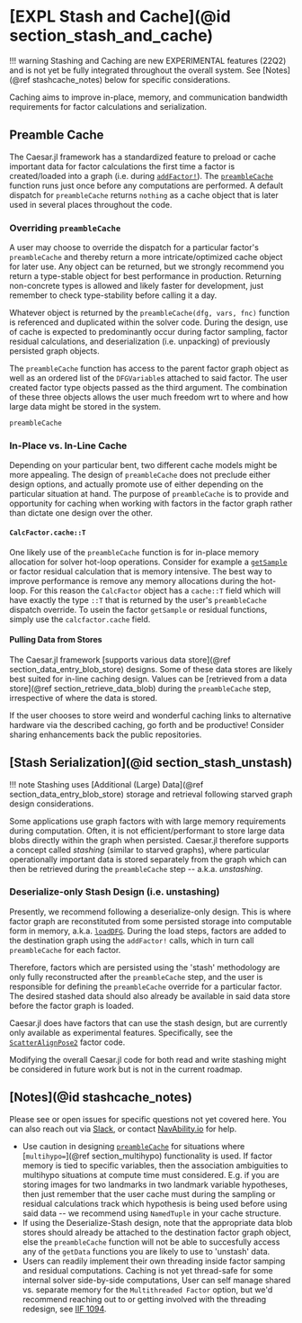 # [EXPL Stash and Cache](@id section_stash_and_cache)

!!! warning
    Stashing and Caching are new EXPERIMENTAL features (22Q2) and is not yet be fully integrated throughout the overall system.  See [Notes](@ref stashcache_notes) below for specific considerations.

Caching aims to improve in-place, memory, and communication bandwidth requirements for factor calculations and serialization.

## Preamble Cache

The Caesar.jl framework has a standardized feature to preload or cache important data for factor calculations the first time a factor is created/loaded into a graph (i.e. during [`addFactor!`](@ref)).  The [`preambleCache`](@ref) function runs just once before any computations are performed.  A default dispatch for `preambleCache` returns `nothing` as a cache object that is later used in several places throughout the code.

### Overriding `preambleCache`

A user may choose to override the dispatch for a particular factor's `preambleCache` and thereby return a more intricate/optimized cache object for later use.  Any object can be returned, but we strongly recommend you return a type-stable object for best performance in production.  Returning non-concrete types is allowed and likely faster for development, just remember to check type-stability before calling it a day.

Whatever object is returned by the `preambleCache(dfg, vars, fnc)` function is referenced and duplicated within the solver code.  During the design, use of cache is expected to predominantly occur during factor sampling, factor residual calculations, and deserialization (i.e. unpacking) of previously persisted graph objects.

The `preambleCache` function has access to the parent factor graph object as well as an ordered list of the `DFGVariable`s attached to said factor.  The user created factor type objects passed as the third argument.  The combination of these three objects allows the user much freedom wrt to where and how large data might be stored in the system.

```@docs
preambleCache
```

### In-Place vs. In-Line Cache

Depending on your particular bent, two different cache models might be more appealing.  The design of `preambleCache` does not preclude either design options, and actually promote use of either depending on the particular situation at hand.  The purpose of `preambleCache` is to provide and opportunity for caching when working with factors in the factor graph rather than dictate one design over the other.

#### `CalcFactor.cache::T`

One likely use of the `preambleCache` function is for in-place memory allocation for solver hot-loop operations.  Consider for example a [`getSample`](@ref) or factor residual calculation that is memory intensive.  The best way to improve performance is remove any memory allocations during the hot-loop.  For this reason the `CalcFactor` object has a `cache::T` field which will have exactly the type `::T` that is returned by the user's `preambleCache` dispatch override.  To usein the factor `getSample` or residual functions, simply use the `calcfactor.cache` field.

#### Pulling Data from Stores

The Caesar.jl framework [supports various data store](@ref section_data_entry_blob_store) designs.  Some of these data stores are likely best suited for in-line caching design.  Values can be [retrieved from a data store](@ref section_retrieve_data_blob) during the `preambleCache` step, irrespective of where the data is stored.  

If the user chooses to store weird and wonderful caching links to alternative hardware via the described caching, go forth and be productive!  Consider sharing enhancements back the public repositories.

## [Stash Serialization](@id section_stash_unstash)

!!! note
    Stashing uses [Additional (Large) Data](@ref section_data_entry_blob_store) storage and retrieval following starved graph design considerations.

Some applications use graph factors with with large memory requirements during computation.  Often, it is not efficient/performant to store large data blobs directly within the graph when persisted.  Caesar.jl therefore supports a concept called _stashing_ (similar to starved graphs), where particular operationally important data is stored separately from the graph which can then be retrieved during the `preambleCache` step -- a.k.a. _unstashing_.

### Deserialize-only Stash Design (i.e. unstashing)

Presently, we recommend following a deserialize-only design.  This is where factor graph are reconstituted from some persisted storage into computable form in memory, a.k.a. [`loadDFG`](@ref).  During the load steps, factors are added to the destination graph using the `addFactor!` calls, which in turn call `preambleCache` for each factor.  

Therefore,  factors which are persisted using the 'stash' methodology are only fully reconstructed after the `preambleCache` step, and the user is responsible for defining the `preambleCache` override for a particular factor.  The desired stashed data should also already be available in said data store before the factor graph is loaded.

Caesar.jl does have factors that can use the stash design, but are currently only available as experimental features.  Specifically, see the [`ScatterAlignPose2`](@ref) factor code.

Modifying the overall Caesar.jl code for both read and write stashing might be considered in future work but is not in the current roadmap.

## [Notes](@id stashcache_notes)

Please see or open issues for specific questions not yet covered here.  You can also reach out via [Slack](https://join.slack.com/t/caesarjl/shared_invite/zt-ucs06bwg-y2tEbddwX1vR18MASnOLsw), or contact [NavAbility.io](https://www.navability.io) for help.

- Use caution in designing [`preambleCache`](@ref) for situations where [`multihypo=`](@ref section_multihypo) functionality is used.  If factor memory is tied to specific variables, then the association ambiguities to multihypo situations at compute time must considered.  E.g. if you are storing images for two landmarks in two landmark variable hypotheses, then just remember that the user cache must during the sampling or residual calculations track which hypothesis is being used before using said data -- we recommend using `NamedTuple` in your cache structure.
- If using the Deserialize-Stash design, note that the appropriate data blob stores should already be attached to the destination factor graph object, else the `preambleCache` function will not be able to succesfully access any of the `getData` functions you are likely to use to 'unstash' data.
- Users can readily implement their own threading inside factor samping and residual computations.  Caching is not yet thread-safe for some internal solver side-by-side computations, User can self manage shared vs. separate memory for the `Multithreaded Factor` option, but we'd recommend reaching out to or getting involved with the threading redesign, see [IIF 1094](https://github.com/JuliaRobotics/IncrementalInference.jl/issues/1094).
